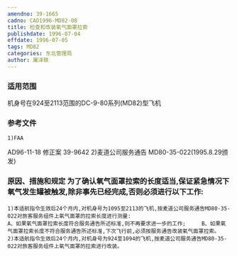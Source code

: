 ```yaml
---
amendno: 39-1665
cadno: CAD1996-MD82-08
title: 检查和改装氧气面罩拉索
publishdate: 1996-07-04
effdate: 1996-07-05
tags: MD82
categories: 东北管理局
author: 屠泽轶
---
```


### 适用范围 
机身号在924至2113范围的DC-9-80系列(MD82)型飞机

<!--more-->
### 参考文件
    1)FAA 
AD96-11-18 修正案 39-9642 
    2)麦道公司服务通告 MD80-35-022(1995.8.29颁发) 

### 原因、措施和规定 为了确认氧气面罩拉索的长度适当,保证紧急情况下氧气发生罐被触发,除非事先已经完成,否则必须进行以下工作: 
    1)本适航指令生效后24个月内,对机身号为1095至2113的飞机,按麦道公司服务通告MD80-35-022对旅客服务组件上氧气面罩的拉索长度进行测量: 
    A、如果氧气面罩拉索长度符合服务通告所述标准,则不再要求进一步的工作;     B、如果氧气面罩拉索长度不符合服务通告所述标准,下次飞行前,必须按服务通告改装氧气面罩拉索。 
    2)本适航指令生效后24个月内,对机身号为924至1094的飞机,按麦道公司服务通告MD80-35-022对旅客服务组件上氧气面罩的拉索进行改装。

  
